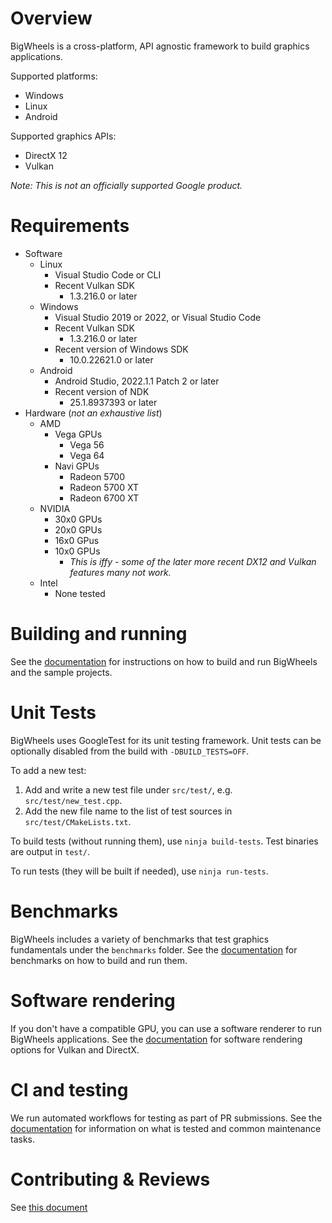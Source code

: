 # Overview
BigWheels is a cross-platform, API agnostic framework to build graphics applications.

Supported platforms:
* Windows
* Linux
* Android

Supported graphics APIs:
* DirectX 12
* Vulkan

*Note: This is not an officially supported Google product.*

# Requirements
 * Software
   * Linux
     * Visual Studio Code or CLI
     * Recent Vulkan SDK
       * 1.3.216.0 or later
   * Windows
     * Visual Studio 2019 or 2022, or Visual Studio Code
     * Recent Vulkan SDK
       * 1.3.216.0 or later
     * Recent version of Windows SDK
       * 10.0.22621.0 or later
   * Android
     * Android Studio, 2022.1.1 Patch 2 or later
     * Recent version of NDK
       * 25.1.8937393 or later
 * Hardware (*not an exhaustive list*)
   * AMD
     * Vega GPUs
       * Vega 56
       * Vega 64
     * Navi GPUs
        * Radeon 5700
        * Radeon 5700 XT
        * Radeon 6700 XT
   * NVIDIA
     * 30x0 GPUs
     * 20x0 GPUs
     * 16x0 GPus
     * 10x0 GPUs
       * *This is iffy - some of the later more recent DX12 and Vulkan features many not work.*
    * Intel
       * None tested

# Building and running
See the [documentation](docs/building_and_running.md) for instructions on how to build and run BigWheels and the sample projects.

# Unit Tests
BigWheels uses GoogleTest for its unit testing framework. Unit tests can be optionally disabled from the build with `-DBUILD_TESTS=OFF`.

To add a new test:
1) Add and write a new test file under `src/test/`, e.g. `src/test/new_test.cpp`.
2) Add the new file name to the list of test sources in `src/test/CMakeLists.txt`.

To build tests (without running them), use `ninja build-tests`. Test binaries are output in `test/`.

To run tests (they will be built if needed), use `ninja run-tests`.

# Benchmarks
BigWheels includes a variety of benchmarks that test graphics fundamentals under the `benchmarks` folder. See the [documentation](docs/benchmarks.md) for benchmarks on how to build and run them.

# Software rendering
If you don't have a compatible GPU, you can use a software renderer to run BigWheels applications. See the [documentation](docs/software_rendering.md) for software rendering options for Vulkan and DirectX.

# CI and testing
We run automated workflows for testing as part of PR submissions. See the [documentation](docs/ci_testing.md) for information on what is tested and common maintenance tasks.

# Contributing & Reviews

See [this document](CONTRIBUTING.md)
